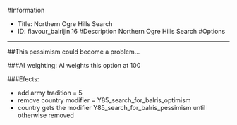 #Information
 - Title: Northern Ogre Hills Search
 - ID: flavour_balrijin.16
#Description
Northern Ogre Hills Search
#Options

___
##This pessimism could become a problem...

###AI weighting:
AI weights this option at 100


###Efects:<ul><li>add army tradition = 5</li><li>remove country modifier = Y85_search_for_balris_optimism</li><li>country gets the modifier Y85_search_for_balris_pessimism until otherwise removed</li></ul>
